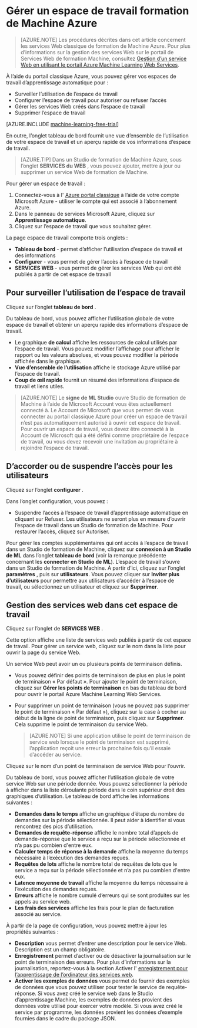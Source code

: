 <properties
    pageTitle="Gérer un espace de travail d’apprentissage automatique | Microsoft Azure"
    description="Gérer l’accès aux espaces de travail de formation de Machine d’Azure et de déployer et de gérer des services web API de ML"
    services="machine-learning"
    documentationCenter=""
    authors="garyericson"
    manager="jhubbard"
    editor="cgronlun"/>

<tags
    ms.service="machine-learning"
    ms.workload="data-services"
    ms.tgt_pltfrm="na"
    ms.devlang="na"
    ms.topic="article"
    ms.date="10/05/2016"
    ms.author="garye"/>


# <a name="manage-an-azure-machine-learning-workspace"></a>Gérer un espace de travail formation de Machine Azure

>[AZURE.NOTE] Les procédures décrites dans cet article concernent les services Web classique de formation de Machine Azure. Pour plus d’informations sur la gestion des services Web sur le portail de Services Web de formation Machine, consultez [Gestion d’un service Web en utilisant le portail Azure Machine Learning Web Services](machine-learning-manage-new-webservice.md).

À l’aide du portail classique Azure, vous pouvez gérer vos espaces de travail d’apprentissage automatique pour :

- Surveiller l’utilisation de l’espace de travail
- Configurer l’espace de travail pour autoriser ou refuser l’accès
- Gérer les services Web créés dans l’espace de travail
- Supprimer l’espace de travail

[AZURE.INCLUDE [machine-learning-free-trial](../../includes/machine-learning-free-trial.md)]

En outre, l’onglet tableau de bord fournit une vue d’ensemble de l’utilisation de votre espace de travail et un aperçu rapide de vos informations d’espace de travail.  

> [AZURE.TIP] Dans un Studio de formation de Machine Azure, sous l’onglet **SERVICES du WEB** , vous pouvez ajouter, mettre à jour ou supprimer un service Web de formation de Machine.

Pour gérer un espace de travail :

1.  Connectez-vous à l' [Azure portal classique](https://manage.windowsazure.com/) à l’aide de votre compte Microsoft Azure - utiliser le compte qui est associé à l’abonnement Azure.
2.  Dans le panneau de services Microsoft Azure, cliquez sur **Apprentissage automatique**.
3.  Cliquez sur l’espace de travail que vous souhaitez gérer.

La page espace de travail comporte trois onglets :

- **Tableau de bord** - permet d’afficher l’utilisation d’espace de travail et des informations
- **Configurer** - vous permet de gérer l’accès à l’espace de travail
- **SERVICES WEB** - vous permet de gérer les services Web qui ont été publiés à partir de cet espace de travail

## <a name="to-monitor-how-the-workspace-is-being-used"></a>Pour surveiller l’utilisation de l’espace de travail

Cliquez sur l’onglet **tableau de bord** .

Du tableau de bord, vous pouvez afficher l’utilisation globale de votre espace de travail et obtenir un aperçu rapide des informations d’espace de travail.

- Le graphique **de calcul** affiche les ressources de calcul utilisés par l’espace de travail. Vous pouvez modifier l’affichage pour afficher le rapport ou les valeurs absolues, et vous pouvez modifier la période affichée dans le graphique.
- **Vue d’ensemble de l’utilisation** affiche le stockage Azure utilisé par l’espace de travail.
- **Coup de œil rapide** fournit un résumé des informations d’espace de travail et liens utiles.

> [AZURE.NOTE] Le **signe de ML Studio** ouvre Studio de formation de Machine à l’aide de Microsoft Account vous êtes actuellement connecté à. Le Account de Microsoft que vous permet de vous connecter au portail classique Azure pour créer un espace de travail n’est pas automatiquement autorisé à ouvrir cet espace de travail. Pour ouvrir un espace de travail, vous devez être connecté à la Account de Microsoft qui a été défini comme propriétaire de l’espace de travail, ou vous devez recevoir une invitation au propriétaire à rejoindre l’espace de travail.


## <a name="to-grant-or-suspend-access-for-users"></a>D’accorder ou de suspendre l’accès pour les utilisateurs ##

Cliquez sur l’onglet **configurer** .

Dans l’onglet configuration, vous pouvez :

- Suspendre l’accès à l’espace de travail d’apprentissage automatique en cliquant sur Refuser. Les utilisateurs ne seront plus en mesure d’ouvrir l’espace de travail dans un Studio de formation de Machine. Pour restaurer l’accès, cliquez sur Autoriser.

Pour gérer les comptes supplémentaires qui ont accès à l’espace de travail dans un Studio de formation de Machine, cliquez sur **connexion à un Studio de ML** dans l’onglet **tableau de bord** (voir la remarque précédente concernant les **connecter en Studio de ML**). L’espace de travail s’ouvre dans un Studio de formation de Machine. À partir d’ici, cliquez sur l’onglet **paramètres** , puis sur **utilisateurs**. Vous pouvez cliquer sur **Inviter plus d’utilisateurs** pour permettre aux utilisateurs d’accéder à l’espace de travail, ou sélectionnez un utilisateur et cliquez sur **Supprimer**.


## <a name="to-manage-web-services-in-this-workspace"></a>Gestion des services web dans cet espace de travail

Cliquez sur l’onglet de **SERVICES WEB** .

Cette option affiche une liste de services web publiés à partir de cet espace de travail.
Pour gérer un service web, cliquez sur le nom dans la liste pour ouvrir la page du service Web.

Un service Web peut avoir un ou plusieurs points de terminaison définis.

- Vous pouvez définir des points de terminaison de plus en plus le point de terminaison « Par défaut ». Pour ajouter le point de terminaison, cliquez sur **Gérer les points de terminaison** en bas du tableau de bord pour ouvrir le portail Azure Machine Learning Web Services.

- Pour supprimer un point de terminaison (vous ne pouvez pas supprimer le point de terminaison « Par défaut »), cliquez sur la case à cocher au début de la ligne de point de terminaison, puis cliquez sur **Supprimer**. Cela supprime le point de terminaison du service Web.

    > [AZURE.NOTE] Si une application utilise le point de terminaison de service web lorsque le point de terminaison est supprimé, l’application reçoit une erreur la prochaine fois qu’il essaie d’accéder au service.

Cliquez sur le nom d’un point de terminaison de service Web pour l’ouvrir. 

Du tableau de bord, vous pouvez afficher l’utilisation globale de votre service Web sur une période donnée. Vous pouvez sélectionner la période à afficher dans la liste déroulante période dans le coin supérieur droit des graphiques d’utilisation. Le tableau de bord affiche les informations suivantes :

- **Demandes dans le temps** affiche un graphique d’étape du nombre de demandes sur la période sélectionnée. Il peut aider à identifier si vous rencontrez des pics d’utilisation.
- **Demandes de requête-réponse** affiche le nombre total d’appels de demande-réponse que le service a reçu sur la période sélectionnée et n’a pas pu combien d'entre eux.
- **Calculer temps de réponse à la demande** affiche la moyenne du temps nécessaire à l’exécution des demandes reçues.
- **Requêtes de lots** affiche le nombre total de requêtes de lots que le service a reçu sur la période sélectionnée et n’a pas pu combien d'entre eux.
- **Latence moyenne de travail** affiche la moyenne du temps nécessaire à l’exécution des demandes reçues.
- **Erreurs** affiche le nombre cumulé d’erreurs qui se sont produites sur les appels au service web.
- **Les frais des services** affiche les frais pour le plan de facturation associé au service.

À partir de la page de configuration, vous pouvez mettre à jour les propriétés suivantes :

* **Description** vous permet d’entrer une description pour le service Web. Description est un champ obligatoire.
* **Enregistrement** permet d’activer ou de désactiver la journalisation sur le point de terminaison des erreurs. Pour plus d’informations sur la journalisation, reportez-vous à la section Activer l' [enregistrement pour l’apprentissage de l’ordinateur des services web](machine-learning-web-services-logging.md).
* **Activer les exemples de données** vous permet de fournir des exemples de données que vous pouvez utiliser pour tester le service de requête-réponse. Si vous avez créé le service web dans le Studio d’apprentissage Machine, les exemples de données provient des données votre utilisé pour exercer votre modèle. Si vous avez créé le service par programme, les données provient les données d’exemple fournies dans le cadre du package JSON.

[consume]: machine-learning-consume-web-services.md
[marketplace]: machine-learning-publish-web-service-to-azure-marketplace.md
